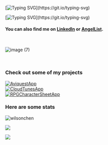 [![Typing SVG](https://readme-typing-svg.demolab.com?font=Fira+Code&size=22&pause=2000&color=9878B7&width=650&height=75&lines=Hi+my+name+is+Wilson%2C+I+am+a+Software+Engineer.)](https://git.io/typing-svg)

[![Typing SVG](https://readme-typing-svg.demolab.com?font=Fira+Code&pause=240000&color=9878B7&width=850&height=75&lines=I+am+currently+a+student+at+App+Academy+and+learned+some+cool+things.)](https://git.io/typing-svg)

#### You can also find me on [LinkedIn](https://www.linkedin.com/in/wchen42/) or [AngelList](https://angel.co/u/wilson-chen-19).

<br>

![image (7)](https://user-images.githubusercontent.com/103459101/199317456-237ddc04-105c-472c-8335-4a3bee3696bc.png)

<br>

### Check out some of my projects

<div display="flex">

<div>
  <div>
    <a href="https://github.com/wichen42/aviquest"><img src="https://github-readme-stats.vercel.app/api/pin/?username=wichen42&repo=aviquest&theme=buefy&show_icons=true&" alt="AviquestApp"></a>
  </div>

  <div>
    <a href="https://github.com/wichen42/Cloud-Tunes"><img src="https://github-readme-stats.vercel.app/api/pin/?username=wichen42&repo=Cloud-Tunes&theme=buefy&show_icons=true&" alt="CloudTunesApp"></a>
  </div>

  <div>
    <a href="https://github.com/wichen42/Interactive-Character-Sheet"><img src="https://github-readme-stats.vercel.app/api/pin/?username=wichen42&repo=Interactive-Character-Sheet&theme=buefy&show_icons=true&" alt="RPGCharacterSheetApp"></a>
  </div>
</div>
 
### Here are some stats
<div>
  <p><img src="https://github-readme-stats.vercel.app/api/top-langs?username=wichen42&show_icons=true&swift&layout=compact" alt="wilsonchen" /></p>
  <p><img src="https://github-readme-streak-stats.herokuapp.com/?user=wichen42&theme=swift" /></p>
  <p><img src="https://github-readme-stats.vercel.app/api?username=wichen42&theme=swift" /></p>
</div>
  
</div>





